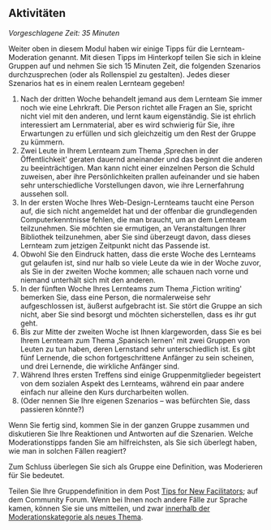 ## Aktivitäten

_Vorgeschlagene Zeit: 35 Minuten_

Weiter oben in diesem Modul haben wir einige Tipps für die Lernteam-Moderation genannt. Mit diesen Tipps im Hinterkopf teilen Sie sich in kleine Gruppen auf und nehmen Sie sich 15 Minuten Zeit, die folgenden Szenarios durchzusprechen (oder als Rollenspiel zu gestalten). Jedes dieser Szenarios hat es in einem realen Lernteam gegeben!

1. Nach der dritten Woche behandelt jemand aus dem Lernteam Sie immer noch wie eine Lehrkraft. Die Person richtet alle Fragen an Sie, spricht nicht viel mit den anderen, und lernt kaum eigenständig. Sie ist ehrlich interessiert am Lernmaterial, aber es wird schwierig für Sie, ihre Erwartungen zu erfüllen und sich gleichzeitig um den Rest der Gruppe zu kümmern.
2. Zwei Leute in Ihrem Lernteam zum Thema ‚Sprechen in der Öffentlichkeit&#39; geraten dauernd aneinander und das beginnt die anderen zu beeinträchtigen. Man kann nicht einer einzelnen Person die Schuld zuweisen, aber ihre Persönlichkeiten prallen aufeinander und sie haben sehr unterschiedliche Vorstellungen davon, wie ihre Lernerfahrung aussehen soll.
3. In der ersten Woche Ihres Web-Design-Lernteams taucht eine Person auf, die sich nicht angemeldet hat und der offenbar die grundlegenden Computerkenntnisse fehlen, die man braucht, um an dem Lernteam teilzunehmen. Sie möchten sie ermutigen, an Veranstaltungen Ihrer Bibliothek teilzunehmen, aber Sie sind überzeugt davon, dass dieses Lernteam zum jetzigen Zeitpunkt nicht das Passende ist.
4. Obwohl Sie den Eindruck hatten, dass die erste Woche des Lernteams gut gelaufen ist, sind nur halb so viele Leute da wie in der Woche zuvor, als Sie in der zweiten Woche kommen; alle schauen nach vorne und niemand unterhält sich mit den anderen.
5. In der fünften Woche Ihres Lernteams zum Thema ‚Fiction writing&#39; bemerken Sie, dass eine Person, die normalerweise sehr aufgeschlossen ist, äußerst aufgebracht ist. Sie stört die Gruppe an sich nicht, aber Sie sind besorgt und möchten sicherstellen, dass es ihr gut geht.
6. Bis zur Mitte der zweiten Woche ist Ihnen klargeworden, dass Sie es bei Ihrem Lernteam zum Thema ‚Spanisch lernen&#39; mit zwei Gruppen von Leuten zu tun haben, deren Lernstand sehr unterschiedlich ist. Es gibt fünf Lernende, die schon fortgeschrittene Anfänger zu sein scheinen, und drei Lernende, die wirkliche Anfänger sind.
7. Während Ihres ersten Treffens sind einige Gruppenmitglieder begeistert von dem sozialen Aspekt des Lernteams, während ein paar andere einfach nur alleine den Kurs durcharbeiten wollen.
8. (Oder nennen Sie Ihre eigenen Szenarios – was befürchten Sie, dass passieren könnte?)

Wenn Sie fertig sind, kommen Sie in der ganzen Gruppe zusammen und diskutieren Sie Ihre Reaktionen und Antworten auf die Szenarien. Welche Moderationstipps fanden Sie am hilfreichsten, als Sie sich überlegt haben, wie man in solchen Fällen reagiert?

Zum Schluss überlegen Sie sich als Gruppe eine Definition, was Moderieren für Sie bedeutet.

Teilen Sie Ihre Gruppendefinition in dem Post [Tips for New Facilitators](https://community.p2pu.org/t/tips-for-new-facilitators/2730); auf dem Community Forum. Wenn bei Ihnen noch andere Fälle zur Sprache kamen, können Sie sie uns mitteilen, und zwar [innerhalb der Moderationskategorie als neues Thema](https://community.p2pu.org/c/learning-circles/facilitation).
